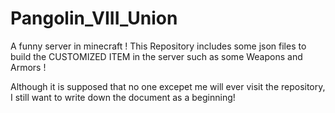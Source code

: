 <h1>Pangolin_VIII_Union</h1>
A funny server in minecraft !  
This Repository includes some json files to build the CUSTOMIZED ITEM in the server such as some Weapons and Armors !  

Although it is supposed that no one excepet me will ever visit the repository, I still want to write down the document as a beginning!
